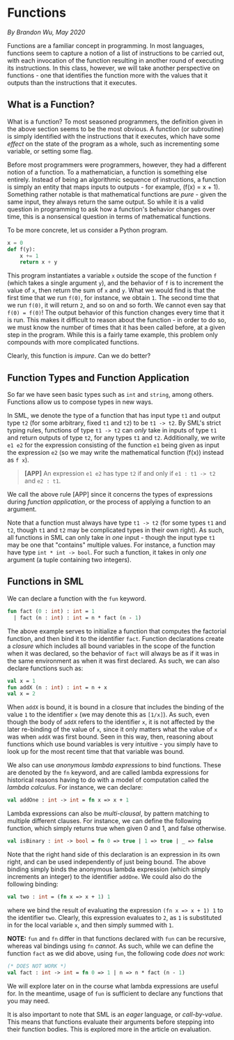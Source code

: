# Functions
_By Brandon Wu, May 2020_

Functions are a familiar concept in programming. In most languages, functions seem to capture a notion of a list of instructions to be carried out, with each invocation of the function resulting in another round of executing its instructions. In this class, however, we will take another perspective on functions - one that identifies the function more with the values that it outputs than the instructions that it executes.

## What is a Function?
What is a function? To most seasoned programmers, the definition given in the above section seems to be the most obvious. A function (or subroutine) is simply identified with the instructions that it executes, which have some _effect_ on the state of the program as a whole, such as incrementing some variable, or setting some flag. 

Before most programmers were programmers, however, they had a different notion of a function. To a mathematician, a function is something else entirely. Instead of being an algorithmic sequence of instructions, a function is simply an entity that maps inputs to outputs - for example, \(f(x) = x + 1\). Something rather notable is that mathematical functions are _pure_ - given the same input, they always return the same output. So while it is a valid question in programming to ask how a function's behavior changes over time, this is a nonsensical question in terms of mathematical functions.

To be more concrete, let us consider a Python program.
```python
x = 0
def f(y):
    x += 1
    return x + y
```
This program instantiates a variable `x` outside the scope of the function `f` (which takes a single argument `y`), and the behavior of `f` is to increment the value of `x`, then return the sum of `x` and `y`. What we would find is that the first time that we run `f(0)`, for instance, we obtain `1`. The second time that we run `f(0)`, it will return `2`, and so on and so forth. We cannot even say that `f(0) = f(0)`! The output behavior of this function changes every time that it is run. This makes it difficult to reason about the function - in order to do so, we must know the number of times that it has been called before, at a given step in the program. While this is a fairly tame example, this problem only compounds with more complicated functions.

Clearly, this function is _impure_. Can we do better?

## Function Types and Function Application

So far we have seen basic types such as `int` and `string`, among others. Functions allow us to compose types in new ways.

In SML, we denote the type of a function that has input type `t1` and output type `t2` (for some arbitrary, fixed `t1` and `t2`) to be `t1 -> t2`. By SML's strict typing rules, functions of type `t1 -> t2` can _only_ take in inputs of type `t1` and return outputs of type `t2`, for any types `t1` and `t2`. Additionally, we write `e1 e2` for the expression consisting of the function `e1` being given as input the expression `e2` (so we may write the mathematical function \(f(x)\) instead as `f x`).

> __[APP]__ An expression `e1 e2` has type `t2` if and only if `e1 : t1 -> t2` and `e2 : t1`.

We call the above rule [APP] since it concerns the types of expressions during _function application_, or the process of applying a function to an argument. 

Note that a function must always have type `t1 -> t2` (for some types `t1` and `t2`, though `t1` and `t2` may be complicated types in their own right). As such, all functions in SML can only take in _one_ input - though the input type `t1` may be one that "contains" multiple values. For instance, a function may have type `int * int -> bool`. For such a function, it takes in only _one_ argument (a tuple containing two integers).

## Functions in SML

We can declare a function with the `fun` keyword.
```sml
fun fact (0 : int) : int = 1
  | fact (n : int) : int = n * fact (n - 1)
```
The above example serves to initialize a function that computes the factorial function, and then bind it to the identifier `fact`. Function declarations create a _closure_ which includes all bound variables in the scope of the function when it was declared, so the behavior of `fact` will always be as if it was in the same environment as when it was first declared. As such, we can also declare functions such as:
```sml
val x = 1
fun addX (n : int) : int = n + x
val x = 2
```
When `addX` is bound, it is bound in a closure that includes the binding of the value `1` to the identifier `x` (we may denote this as `[1/x]`). As such, even though the body of `addX` refers to the identifier `x`, it is not affected by the later re-binding of the value of `x`, since it only matters what the value of `x` was when `addX` was first bound. Seen in this way, then, reasoning about functions which use bound variables is very intuitive - you simply have to look up for the most recent time that that variable was bound.

We also can use _anonymous lambda expressions_ to bind functions. These are denoted by the `fn` keyword, and are called lambda expressions for historical reasons having to do with a model of computation called the _lambda calculus_. For instance, we can declare:
```sml
val addOne : int -> int = fn x => x + 1
```

Lambda expressions can also be _multi-clausal_, by pattern matching to multiple different clauses. For instance, we can define the following function, which simply returns true when given 0 and 1, and false otherwise.
```sml
val isBinary : int -> bool = fn 0 => true | 1 => true | _ => false
```
Note that the right hand side of this declaration is an expression in its own right, and can be used independently of just being bound. The above binding simply binds the anonymous lambda expression (which simply increments an integer) to the identifier `addOne`. We could also do the following binding:
```sml
val two : int = (fn x => x + 1) 1
```
where we bind the result of evaluating the expression `(fn x => x + 1) 1` to the identifier `two`. Clearly, this expression evaluates to `2`, as `1` is substituted in for the local variable `x`, and then simply summed with `1`. 

**NOTE:** `fun` and `fn` differ in that functions declared with `fun` can be recursive, whereas val bindings using `fn` _cannot_. As such, while we can define the function `fact` as we did above, using `fun`, the following code _does not_ work:
```sml
(* DOES NOT WORK *)
val fact : int -> int = fn 0 => 1 | n => n * fact (n - 1)
```

We will explore later on in the course what lambda expressions are useful for. In the meantime, usage of `fun` is sufficient to declare any functions that you may need.

It is also important to note that SML is an _eager_ language, or _call-by-value_. This means that functions evaluate their arguments before stepping into their function bodies. This is explored more in the article on evaluation.
